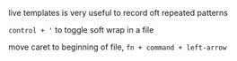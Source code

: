 

live templates is very useful to record oft repeated patterns

`control + '` to toggle soft wrap in a file

move caret to beginning of file, `fn + command + left-arrow`